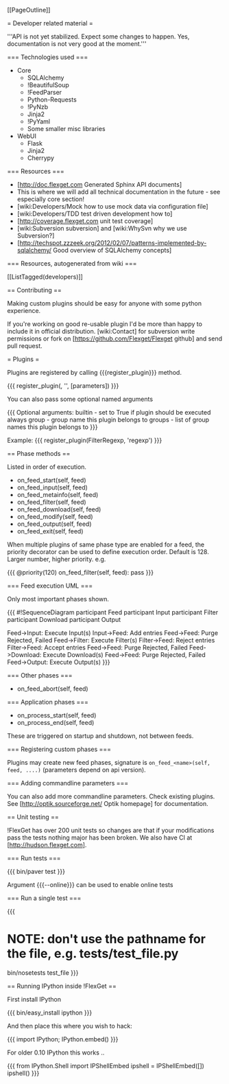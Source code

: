 [[PageOutline]]

= Developer related material =

'''API is not yet stabilized. Expect some changes to happen. Yes, documentation is not very good at the moment.'''

=== Technologies used ===

 * Core
   * SQLAlchemy
   * !BeautifulSoup
   * !FeedParser
   * Python-Requests
   * !PyNzb
   * Jinja2
   * !PyYaml
   * Some smaller misc libraries
 * WebUI
   * Flask
   * Jinja2
   * Cherrypy

=== Resources ===

 * [http://doc.flexget.com Generated Sphinx API documents] 
  * This is where we will add all technical documentation in the future - see especially core section!
 * [wiki:Developers/Mock how to use mock data via configuration file]
 * [wiki:Developers/TDD test driven development how to]
 * [http://coverage.flexget.com unit test coverage]
 * [wiki:Subversion subversion] and [wiki:WhySvn why we use Subversion?]
 * [http://techspot.zzzeek.org/2012/02/07/patterns-implemented-by-sqlalchemy/ Good overview of SQLAlchemy concepts]

=== Resources, autogenerated from wiki ===

[[ListTagged(developers)]]

== Contributing ==

Making custom plugins should be easy for anyone with some python experience.

If you're working on good re-usable plugin I'd be more than happy to include it in official distribution. [wiki:Contact] for subversion write permissions or fork on [https://github.com/Flexget/Flexget github] and send pull request.

= Plugins =

Plugins are registered by calling {{{register_plugin}}} method.

{{{
register_plugin(<class name>, '<keyword>', [parameters])
}}}

You can also pass some optional named arguments

{{{
Optional arguments:
    builtin     - set to True if plugin should be executed always
    group       - group name this plugin belongs to
    groups      - list of group names this plugin belongs to
}}}

Example:
{{{
register_plugin(FilterRegexp, 'regexp')
}}}

== Phase methods ==

Listed in order of execution.

 * on_feed_start(self, feed)
 * on_feed_input(self, feed)
 * on_feed_metainfo(self, feed)
 * on_feed_filter(self, feed)
 * on_feed_download(self, feed)
 * on_feed_modify(self, feed)
 * on_feed_output(self, feed)
 * on_feed_exit(self, feed)

When multiple plugins of same phase type are enabled for a feed, the priority decorator can be used to define execution order. Default is 128. Larger number, higher priority. e.g.

{{{
@priority(120)
on_feed_filter(self, feed):
    pass
}}}

=== Feed execution UML ===

Only most important phases shown.

{{{
#!SequenceDiagram
participant Feed
participant Input
participant Filter
participant Download
participant Output

Feed->Input: Execute Input(s)
Input->Feed: Add entries
Feed->Feed: Purge Rejected, Failed
Feed->Filter: Execute Filter(s)
Filter->Feed: Reject entries
Filter->Feed: Accept entries
Feed->Feed: Purge Rejected, Failed
Feed->Download: Execute Download(s)
Feed->Feed: Purge Rejected, Failed
Feed->Output: Execute Output(s)
}}}

=== Other phases ===

 * on_feed_abort(self, feed)

=== Application phases ===

 * on_process_start(self, feed)
 * on_process_end(self, feed)

These are triggered on startup and shutdown, not between feeds.

=== Registering custom phases ===

Plugins may create new feed phases, signature is `on_feed_<name>(self, feed, ....)` (parameters depend on api version).

=== Adding commandline parameters ===

You can also add more commandline parameters. Check existing plugins. See [http://optik.sourceforge.net/ Optik homepage] for documentation.

== Unit testing ==

!FlexGet has over 200 unit tests so changes are that if your modifications pass the tests nothing major has been broken. We also have CI at [http://hudson.flexget.com].

=== Run tests ===

{{{
bin/paver test
}}}

Argument {{{--online}}} can be used to enable online tests

=== Run a single test ===

{{{
# NOTE: don't use the pathname for the file, e.g. tests/test_file.py
bin/nosetests test_file
}}}

== Running IPython inside !FlexGet ==

First install IPython

{{{
bin/easy_install ipython
}}}

And then place this where you wish to hack:

{{{
import IPython; IPython.embed()
}}}

For older 0.10 IPython this works ..

{{{
from IPython.Shell import IPShellEmbed
ipshell = IPShellEmbed([])
ipshell()
}}}